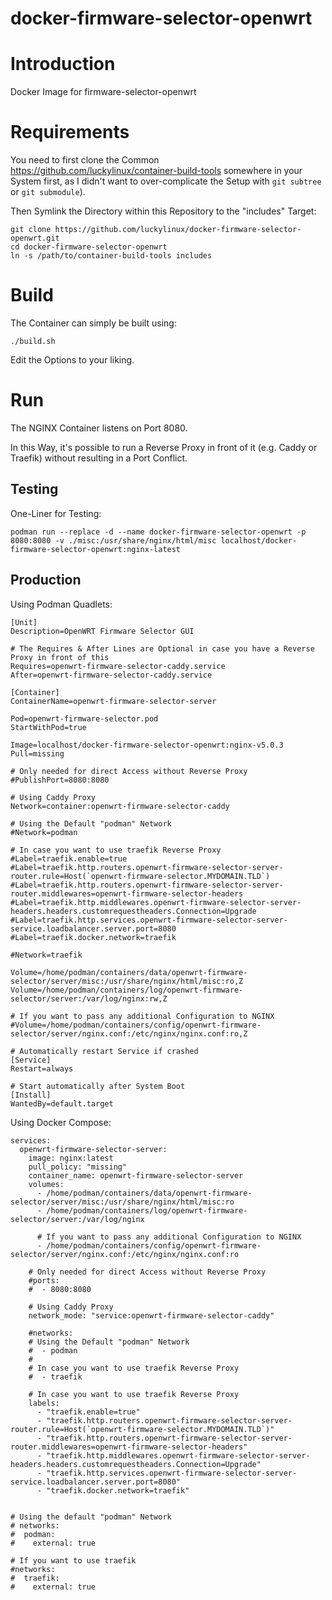 # docker-firmware-selector-openwrt

# Introduction
Docker Image for firmware-selector-openwrt

# Requirements
You need to first clone the Common https://github.com/luckylinux/container-build-tools somewhere in your System first, as I didn't want to over-complicate the Setup with `git subtree` or `git submodule`).

Then Symlink the Directory within this Repository to the "includes" Target:
```
git clone https://github.com/luckylinux/docker-firmware-selector-openwrt.git
cd docker-firmware-selector-openwrt
ln -s /path/to/container-build-tools includes
```

# Build
The Container can simply be built using:
```
./build.sh
```

Edit the Options to your liking.

# Run
The NGINX Container listens on Port 8080.

In this Way, it's possible to run a Reverse Proxy in front of it (e.g. Caddy or Traefik) without resulting in a Port Conflict.

## Testing
One-Liner for Testing:
```
podman run --replace -d --name docker-firmware-selector-openwrt -p 8080:8080 -v ./misc:/usr/share/nginx/html/misc localhost/docker-firmware-selector-openwrt:nginx-latest
```

## Production
Using Podman Quadlets:
```
[Unit]
Description=OpenWRT Firmware Selector GUI

# The Requires & After Lines are Optional in case you have a Reverse Proxy in front of this
Requires=openwrt-firmware-selector-caddy.service
After=openwrt-firmware-selector-caddy.service

[Container]
ContainerName=openwrt-firmware-selector-server

Pod=openwrt-firmware-selector.pod
StartWithPod=true

Image=localhost/docker-firmware-selector-openwrt:nginx-v5.0.3
Pull=missing

# Only needed for direct Access without Reverse Proxy
#PublishPort=8080:8080

# Using Caddy Proxy
Network=container:openwrt-firmware-selector-caddy

# Using the Default "podman" Network
#Network=podman

# In case you want to use traefik Reverse Proxy
#Label=traefik.enable=true
#Label=traefik.http.routers.openwrt-firmware-selector-server-router.rule=Host(`openwrt-firmware-selector.MYDOMAIN.TLD`)
#Label=traefik.http.routers.openwrt-firmware-selector-server-router.middlewares=openwrt-firmware-selector-headers
#Label=traefik.http.middlewares.openwrt-firmware-selector-server-headers.headers.customrequestheaders.Connection=Upgrade
#Label=traefik.http.services.openwrt-firmware-selector-server-service.loadbalancer.server.port=8080
#Label=traefik.docker.network=traefik

#Network=traefik

Volume=/home/podman/containers/data/openwrt-firmware-selector/server/misc:/usr/share/nginx/html/misc:ro,Z
Volume=/home/podman/containers/log/openwrt-firmware-selector/server:/var/log/nginx:rw,Z

# If you want to pass any additional Configuration to NGINX
#Volume=/home/podman/containers/config/openwrt-firmware-selector/server/nginx.conf:/etc/nginx/nginx.conf:ro,Z

# Automatically restart Service if crashed
[Service]
Restart=always

# Start automatically after System Boot
[Install]
WantedBy=default.target
```

Using Docker Compose:
```
services:
  openwrt-firmware-selector-server:
    image: nginx:latest
    pull_policy: "missing"
    container_name: openwrt-firmware-selector-server
    volumes:
      - /home/podman/containers/data/openwrt-firmware-selector/server/misc:/usr/share/nginx/html/misc:ro
      - /home/podman/containers/log/openwrt-firmware-selector/server:/var/log/nginx

      # If you want to pass any additional Configuration to NGINX
      - /home/podman/containers/config/openwrt-firmware-selector/server/nginx.conf:/etc/nginx/nginx.conf:ro

    # Only needed for direct Access without Reverse Proxy
    #ports:
    #  - 8080:8080

    # Using Caddy Proxy
    network_mode: "service:openwrt-firmware-selector-caddy"

    #networks:
    # Using the Default "podman" Network
    #  - podman
    #
    # In case you want to use traefik Reverse Proxy
    #  - traefik

    # In case you want to use traefik Reverse Proxy
    labels:
      - "traefik.enable=true"
      - "traefik.http.routers.openwrt-firmware-selector-server-router.rule=Host(`openwrt-firmware-selector.MYDOMAIN.TLD`)"
      - "traefik.http.routers.openwrt-firmware-selector-server-router.middlewares=openwrt-firmware-selector-headers"
      - "traefik.http.middlewares.openwrt-firmware-selector-server-headers.headers.customrequestheaders.Connection=Upgrade"
      - "traefik.http.services.openwrt-firmware-selector-server-service.loadbalancer.server.port=8080"
      - "traefik.docker.network=traefik"


# Using the default "podman" Network
# networks:
#  podman:
#    external: true

# If you want to use traefik
#networks:
#  traefik:
#    external: true

```
